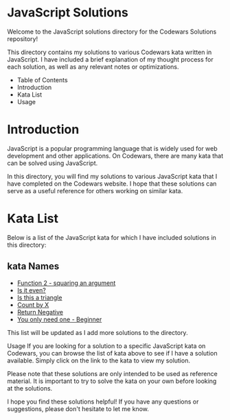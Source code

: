 # JavaScript Solutions
Welcome to the JavaScript solutions directory for the Codewars Solutions repository!

This directory contains my solutions to various Codewars kata written in JavaScript. I have included a brief explanation of my thought process for each solution, as well as any relevant notes or optimizations.

* Table of Contents
* Introduction
* Kata List
* Usage


# Introduction
JavaScript is a popular programming language that is widely used for web development and other applications. On Codewars, there are many kata that can be solved using JavaScript.

In this directory, you will find my solutions to various JavaScript kata that I have completed on the Codewars website. I hope that these solutions can serve as a useful reference for others working on similar kata.

# Kata List
Below is a list of the JavaScript kata for which I have included solutions in this directory:

## kata Names
* [Function 2 - squaring an argument](https://github.com/fazzy12/codewars-solutions/blob/main/javascript/Function-2-squaring_an_argument.js)
* [Is it even? ](https://github.com/fazzy12/codewars-solutions/blob/main/javascript/Is_it_even%3F.js)
* [Is this a triangle](https://github.com/fazzy12/codewars-solutions/blob/main/javascript/Is_this_a_triangle.js)
* [Count by X](https://github.com/fazzy12/codewars-solutions/blob/main/javascript/Count_by_X.js)
* [Return Negative](https://github.com/fazzy12/codewars-solutions/blob/main/javascript/return_negative.js)
* [You only need one - Beginner](https://github.com/fazzy12/codewars-solutions/blob/main/javascript/you_only_need_one-beginner.js)


This list will be updated as I add more solutions to the directory.

Usage
If you are looking for a solution to a specific JavaScript kata on Codewars, you can browse the list of kata above to see if I have a solution available. Simply click on the link to the kata to view my solution.

Please note that these solutions are only intended to be used as reference material. It is important to try to solve the kata on your own before looking at the solutions.

I hope you find these solutions helpful! If you have any questions or suggestions, please don't hesitate to let me know.
